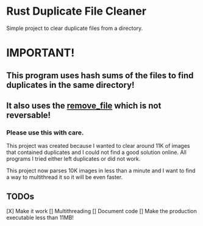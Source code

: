 # Rust Duplicate File Cleaner

Simple project to clear duplicate files from a directory.

# IMPORTANT!
## This program uses hash sums of the files to find duplicates in the same directory!
## It also uses the [remove_file](https://doc.rust-lang.org/std/fs/fn.remove_file.html) which is not reversable!
### Please use this with care.

This project was created because I wanted to clear around 11K of images that contained duplicates and I could not find a good solution online. All programs I tried either left duplicates or did not work.

This project now parses 10K images in less than a minute and I want to find a way to multithread it so it will be even faster.

## TODOs
[X] Make it work
[] Multithreading
[] Document code
[] Make the production executable less than 11MB!

